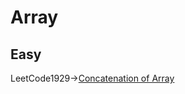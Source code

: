 # Array

## Easy

LeetCode1929->[Concatenation of Array](https://leetcode.com/problems/concatenation-of-array/)
